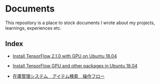 # Documents
This repository is a place to stock documents I wrote about my projects, learnings, experiences etc.

## Index

- [Install TensorFlow 2.1.0 with GPU on Ubuntu 18.04](
 https://github.com/ChiekoN/Documents/wiki/Install-TensorFlow-2.1.0-with-GPU-on-Ubuntu-18.04)
- [Install TensorFlow GPU and other packages in Ubuntu 18.04](https://github.com/ChiekoN/Documents/wiki/Install-TensorFlow-GPU-and-other-packages-in-Ubuntu-18.04)

- [在庫管理システム　アイテム検索　操作フロー](https://github.com/ChiekoN/Documents/wiki/Stock-Management-System-(Item-Search)-Operation-Flow)
